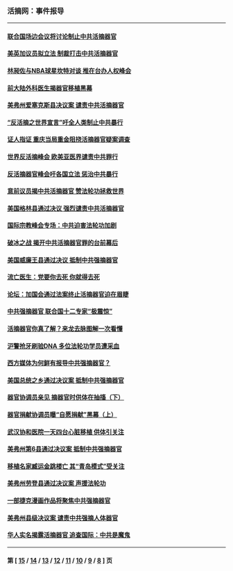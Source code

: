 ### 活摘网：事件报导
---
#### [联合国场边会议将讨论制止中共活摘器官](../../pages/nf5877/n13656361.md?03210430) 
#### [美英加议员拟立法 制裁打击中共活摘器官](../../pages/nf5877/n13430251.md?03210430) 
#### [林昶佐与NBA球星坎特对谈 推在台办人权峰会](../../pages/nf5877/n13414467.md?03210430) 
#### [前大陆外科医生揭器官移植黑幕](../../pages/nf5877/n13401416.md?03210430) 
#### [美弗州爱塞克斯县决议案 谴责中共活摘器官](../../pages/nf5877/n13320919.md?03210430) 
#### [“反活摘之世界宣言”吁全人类制止中共暴行](../../pages/nf5877/n13259730.md?03210430) 
#### [证人指证 重庆当局重金阻挠活摘器官疑案调查](../../pages/nf5877/n13259127.md?03210430) 
#### [世界反活摘峰会 欧美亚医界谴责中共罪行](../../pages/nf5877/n13253550.md?03210430) 
#### [反活摘器官峰会吁各国立法 惩治中共暴行](../../pages/nf5877/n13245052.md?03210430) 
#### [意前议员揭中共活摘器官 赞法轮功拯救世界](../../pages/nf5877/n13203445.md?03210430) 
#### [美国格林县通过决议 强烈谴责中共活摘器官](../../pages/nf5877/n13119367.md?03210430) 
#### [国际宗教峰会专场：中共迫害法轮功加剧](../../pages/nf5877/n13088279.md?03210430) 
#### [破冰之战 揭开中共活摘器官罪的台前幕后](../../pages/nf5877/n13082457.md?03210430) 
#### [美国威廉王县通过决议 抵制中共强摘器官](../../pages/nf5877/n13056521.md?03210430) 
#### [流亡医生：党要你去死 你就得去死](../../pages/nf5877/n13052835.md?03210430) 
#### [论坛：加国会通过法案终止活摘器官迫在眉睫](../../pages/nf5877/n13029839.md?03210430) 
#### [中共强摘器官 联合国十二专家“极震惊”](../../pages/nf5877/n13024313.md?03210430) 
#### [活摘器官你真了解？来龙去脉图解一次看懂](../../pages/nf5877/n13013820.md?03210430) 
#### [沪警抢牙刷验DNA 多位法轮功学员遭采血](../../pages/nf5877/n12969218.md?03210430) 
#### [西方媒体为何鲜有报导中共强摘器官？](../../pages/nf5877/n12932034.md?03210430) 
#### [美国总统之乡通过决议案 抵制中共强摘器官](../../pages/nf5877/n12908242.md?03210430) 
#### [器官协调员亲见 摘器官时供体在抽搐（下）](../../pages/nf5877/n12898622.md?03210430) 
#### [器官捐献协调员曝“自愿捐献”黑幕（上）](../../pages/nf5877/n12878830.md?03210430) 
#### [武汉协和医院一天四台心脏移植 供体引关注](../../pages/nf5877/n12863175.md?03210430) 
#### [美弗州第6县通过决议案 抵制中共强摘器官](../../pages/nf5877/n12805218.md?03210430) 
#### [移植名家臧运金跳楼亡 其“青岛模式”受关注](../../pages/nf5877/n12803746.md?03210430) 
#### [美弗州劳登县通过决议案 声援法轮功](../../pages/nf5877/n12785715.md?03210430) 
#### [一部捷克漫画作品将聚焦中共强摘器官](../../pages/nf5877/n12785954.md?03210430) 
#### [美弗州县级决议案 谴责中共强摘人体器官](../../pages/nf5877/n12721290.md?03210430) 
#### [华人实名揭露活摘器官 追查国际：中共是魔鬼](../../pages/nf5877/n12691724.md?03210430) 

---
#### 第 [ [15](./15.md?03210430) / [14](./14.md?03210430) / [13](./13.md?03210430) / [12](./12.md?03210430) / [11](./11.md?03210430) / [10](./10.md?03210430) / [9](./9.md?03210430) / [8](./8.md?03210430) ] 页
